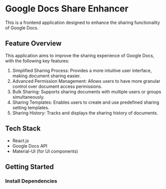 # Google Docs Share Enhancer

This is a frontend application designed to enhance the sharing functionality of Google Docs.

## Feature Overview

This application aims to improve the sharing experience of Google Docs, with the following key features:

1. Simplified Sharing Process: Provides a more intuitive user interface, making document sharing easier.
2. Advanced Permission Management: Allows users to have more granular control over document access permissions.
3. Bulk Sharing: Supports sharing documents with multiple users or groups simultaneously.
4. Sharing Templates: Enables users to create and use predefined sharing setting templates.
5. Sharing History: Tracks and displays the sharing history of documents.

## Tech Stack

- React.js
- Google Docs API
- Material-UI (for UI components)

## Getting Started

### Install Dependencies
